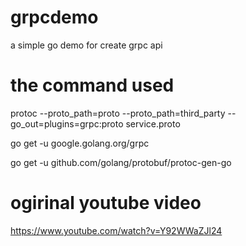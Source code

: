 # grpcdemo

a simple go demo for create grpc api

# the command used
protoc --proto_path=proto --proto_path=third_party --go_out=plugins=grpc:proto service.proto

go get -u google.golang.org/grpc

go get -u github.com/golang/protobuf/protoc-gen-go


# ogirinal youtube video
https://www.youtube.com/watch?v=Y92WWaZJl24
